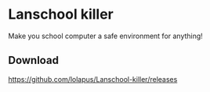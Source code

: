 # Lanschool killer
Make you school computer a safe environment for anything!

## Download
https://github.com/lolapus/Lanschool-killer/releases
